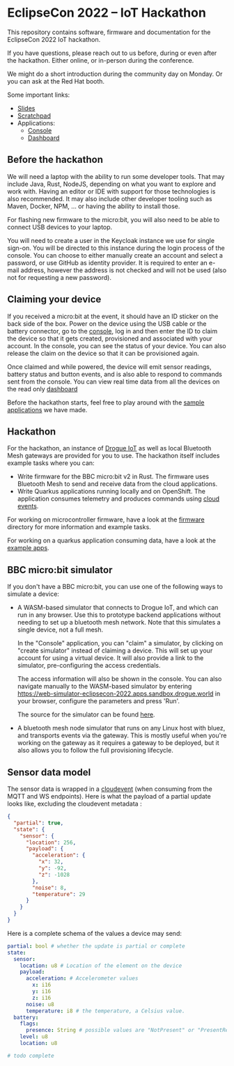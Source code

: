 # EclipseCon 2022 – IoT Hackathon

This repository contains software, firmware and documentation for the EclipseCon 2022 IoT hackathon.

If you have questions, please reach out to us before, during or even after the hackathon. Either online, or in-person
during the conference.

We might do a short introduction during the community day on Monday. Or you can ask at the Red Hat booth.

Some important links:

* [Slides](https://docs.google.com/presentation/d/1xq4taSold1GCIjKdR9hy7n3Cyyb4GKXRvnE2stboVw4)
* [Scratchpad](https://hackmd.io/9D5pbxHlR-KH236PSqaYew)
* Applications:
  * [Console](https://console-eclipsecon-2022.apps.sandbox.drogue.world/)
  * [Dashboard]( https://dashboard-eclipsecon-2022.apps.sandbox.drogue.world/)

## Before the hackathon

We will need a laptop with the ability to run some developer tools. That may include Java, Rust, NodeJS, depending on
what you want to explore and work with. Having an editor or IDE with support for those technologies is also recommended.
It may also include other developer tooling such as Maven, Docker, NPM, … or having the ability to install those.

For flashing new firmware to the micro:bit, you will also need to be able to connect USB devices to your laptop.

You will need to create a user in the Keycloak instance we use for single sign-on. You will be directed to this
instance during the login process of the console. You can choose to either manually create an account and select a
password, or use GitHub as identity provider. It is required to enter an e-mail address, however the address is not
checked and will not be used (also not for requesting a new password).

## Claiming your device

If you received a micro:bit at the event, it should have an ID sticker on the back side of the box. Power on the device using the USB cable or the battery connector, go to the [console](https://console-eclipsecon-2022.apps.sandbox.drogue.world/), log in and then enter the ID to claim the device so that it gets created, provisioned and associated with your account. In the console, you can see the status of your device. You can also release the claim on the device so that it can be provisioned again.

Once claimed and while powered, the device will emit sensor readings, battery status and button events, and is also able to respond to commands sent from the console. You can view real time data
from all the devices on the read only [dashboard](https://dashboard-eclipsecon-2022.apps.sandbox.drogue.world/)

Before the hackathon starts, feel free to play around with the [sample applications](example-apps) we have made.

## Hackathon

For the hackathon, an instance of [Drogue IoT](https://www.drogue.io) as well as local Bluetooth Mesh gateways are provided for you to use. The hackathon itself includes example tasks where you can:

* Write firmware for the BBC micro:bit v2 in Rust. The firmware uses Bluetooth Mesh to send and receive data from the cloud applications.
* Write Quarkus applications running locally and on OpenShift. The application consumes telemetry and produces commands using [cloud events](https://cloudevents.io/).

For working on microcontroller firmware, have a look at the [firmware](firmware/) directory for more information and example tasks.

For working on a quarkus application consuming data, have a look at the [example apps](example-apps).

## BBC micro:bit simulator

If you don't have a BBC micro:bit, you can use one of the following ways to simulate a device:

* A WASM-based simulator that connects to Drogue IoT, and which can run in any browser. Use this to prototype backend applications without needing to set up a bluetooth mesh network. Note that this simulates a single device, not a full mesh.
  
  In the "Console" application, you can "claim" a simulator, by clicking on "create simulator" instead of claiming a device. This will set up your account for using a virtual device. It will also provide a link to the simulator, pre-configuring the access credentials.

  The access information will also be shown in the console. You can also navigate manually to the WASM-based simulator by entering https://web-simulator-eclipsecon-2022.apps.sandbox.drogue.world in your browser, configure the parameters and press 'Run'.

  The source for the simulator can be found [here](web-simulator/).

* A bluetooth mesh node simulator that runs on any Linux host with bluez, and transports events via the gateway. This is mostly useful when you're working on the gateway as it requires a gateway to be deployed, but it also allows you to follow the full provisioning lifecycle.


## Sensor data model

The sensor data is wrapped in a [cloudevent](cloudevents.io) (when consuming from the MQTT and WS endpoints).
Here is what the payload of a partial update looks like, excluding the cloudevent metadata :

```json
{
  "partial": true,
  "state": {
    "sensor": {
      "location": 256,
      "payload": {
        "acceleration": {
          "x": 32,
          "y": -92,
          "z": -1028
        },
        "noise": 8,
        "temperature": 29
      }
    }
  }
}
```

Here is a complete schema of the values a device may send:

```yaml
partial: bool # whether the update is partial or complete 
state:
  sensor:
    location: u8 # Location of the element on the device
    payload:
      acceleration: # Accelerometer values
        x: i16
        y: i16
        z: i16
      noise: u8
      temperature: i8 # the temperature, a Celsius value.
  battery: 
    flags: 
      presence: String # possible values are "NotPresent" or "PresentRemovable"
    level: u8 
    location: u8

# todo complete
```